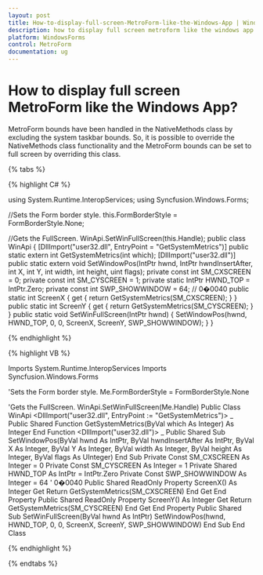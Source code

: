 ```yaml
---
layout: post
title: How-to-display-full-screen-MetroForm-like-the-Windows-App | WindowsForms | Syncfusion
description: how to display full screen metroform like the windows app
platform: WindowsForms
control: MetroForm
documentation: ug
---
```


# How to display full screen MetroForm like the Windows App?

MetroForm bounds have been handled in the NativeMethods class by excluding the system taskbar bounds. So, it is possible to override the NativeMethods class functionality and the MetroForm bounds can be set to full screen by overriding this class. 

{% tabs %}

{% highlight C# %}

using System.Runtime.InteropServices;
using Syncfusion.Windows.Forms;

//Sets the Form border style.
this.FormBorderStyle = FormBorderStyle.None;

//Gets the FullScreen.
WinApi.SetWinFullScreen(this.Handle);
public class WinApi
{
    [DllImport("user32.dll", EntryPoint = "GetSystemMetrics")]
    public static extern int GetSystemMetrics(int which);
    [DllImport("user32.dll")]
    public static extern void SetWindowPos(IntPtr hwnd, IntPtr hwndInsertAfter, int X, int Y, int width, int height, uint flags);
    private const int SM_CXSCREEN = 0;
    private const int SM_CYSCREEN = 1;
    private static IntPtr HWND_TOP = IntPtr.Zero;
    private const int SWP_SHOWWINDOW = 64; // 0�0040
    public static int ScreenX
    {
        get { return GetSystemMetrics(SM_CXSCREEN); }
    }
    public static int ScreenY
    {
        get { return GetSystemMetrics(SM_CYSCREEN); }
    }
    public static void SetWinFullScreen(IntPtr hwnd)
    {
        SetWindowPos(hwnd, HWND_TOP, 0, 0, ScreenX, ScreenY, SWP_SHOWWINDOW);
    }
}

{% endhighlight %}

{% highlight VB %}

Imports System.Runtime.InteropServices
Imports Syncfusion.Windows.Forms

'Sets the Form border style.
Me.FormBorderStyle = FormBorderStyle.None

'Gets the FullScreen.
WinApi.SetWinFullScreen(Me.Handle)
Public Class WinApi
      <DllImport("user32.dll", EntryPoint := "GetSystemMetrics")> _
      Public Shared Function GetSystemMetrics(ByVal which As Integer) As Integer
      End Function
      <DllImport("user32.dll")> _
      Public Shared Sub SetWindowPos(ByVal hwnd As IntPtr, ByVal hwndInsertAfter As IntPtr, ByVal X As Integer, ByVal Y As Integer, ByVal width As Integer, ByVal height As Integer, ByVal flags As UInteger)
      End Sub
      Private Const SM_CXSCREEN As Integer = 0
      Private Const SM_CYSCREEN As Integer = 1
      Private Shared HWND_TOP As IntPtr = IntPtr.Zero
      Private Const SWP_SHOWWINDOW As Integer = 64 ' 0�0040
      Public Shared ReadOnly Property ScreenX() As Integer
              Get
                     Return GetSystemMetrics(SM_CXSCREEN)
              End Get
      End Property
      Public Shared ReadOnly Property ScreenY() As Integer
              Get
                     Return GetSystemMetrics(SM_CYSCREEN)
              End Get
      End Property
      Public Shared Sub SetWinFullScreen(ByVal hwnd As IntPtr)
                      SetWindowPos(hwnd, HWND_TOP, 0, 0, ScreenX, ScreenY, SWP_SHOWWINDOW)
      End Sub
End Class
 
{% endhighlight %}

{% endtabs %}





 
